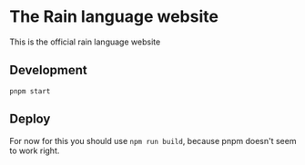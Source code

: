 # The Rain language website

This is the official rain language website

## Development

`pnpm start`

## Deploy

For now for this you should use `npm run build`, because pnpm doesn't seem to work right.
